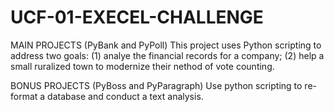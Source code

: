 # UCF-01-EXECEL-CHALLENGE

MAIN PROJECTS (PyBank and PyPoll)
This project uses Python scripting to address two goals: (1) analye the financial records for a company; (2) help a small ruralized town to modernize their nethod of vote counting.

BONUS PROJECTS (PyBoss and PyParagraph)
Use python scripting to re-format a database and conduct a text analysis.